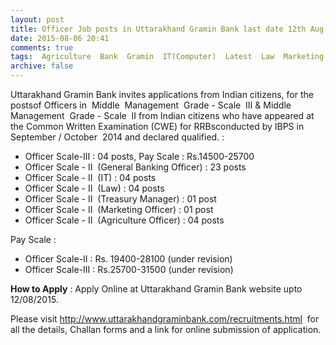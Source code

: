 ```yaml
---
layout: post
title: Officer Job posts in Uttarakhand Gramin Bank last date 12th Aug-2015   
date: 2015-08-06 20:41
comments: true
tags:  Agriculture  Bank  Gramin  IT(Computer)  Latest  Law  Marketing  MBA  Officer  Online  Treasury  Uttarakhand 
archive: false
---
```

Uttarakhand Gramin Bank invites applications from Indian citizens, for the postsof Officers in  Middle  Management  Grade - Scale  III & Middle  Management  Grade - Scale  II from Indian citizens who have appeared at the Common Written Examination (CWE) for RRBsconducted by IBPS in September / October  2014 and declared qualified. : 

- Officer Scale-III : 04 posts, Pay Scale : Rs.14500-25700
- Officer Scale - II  (General Banking Officer) : 23 posts
- Officer Scale - II  (IT) : 04 posts
- Officer Scale - II  (Law) : 04 posts
- Officer Scale - II  (Treasury Manager) : 01 post
- Officer Scale - II  (Marketing Officer) : 01 post
- Officer Scale - II  (Agriculture Officer) : 04 posts


Pay Scale : 

- Officer Scale-II : Rs. 19400-28100 (under revision)
- Officer Scale-III : Rs.25700-31500 (under revision) 

**How to Apply** : Apply Online at Uttarakhand Gramin Bank website upto 12/08/2015. 

Please visit <http://www.uttarakhandgraminbank.com/recruitments.html>  for all the details, Challan forms and a link for online submission of application. 




